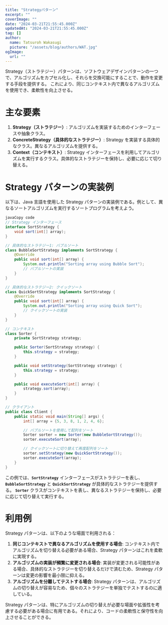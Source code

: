 ```yaml
---
title: "Strategyパターン"
excerpt: ""
coverImage: ""
date: "2024-03-21T21:55:45.000Z"
updatedAt: "2024-03-21T21:55:45.000Z"
tag: []
author:
  name: Tatsuroh Wakasugi
  picture: "/assets/blog/authors/WAT.jpg"
ogImage:
  url: ""
---
```


Strategy（ストラテジー）パターンは、ソフトウェアデザインパターンの一つで、アルゴリズムをカプセル化し、それらを交換可能にすることで、動作を変更する手段を提供する。
これにより、同じコンテキスト内で異なるアルゴリズムを使用でき、柔軟性を向上させる。

# **主な要素**

1. **Strategy（ストラテジー）**: アルゴリズムを実装するためのインターフェースや抽象クラス。
2. **ConcreteStrategy（具体的なストラテジー）**: Strategy を実装する具体的なクラス。異なるアルゴリズムを提供する。
3. **Context（コンテキスト）**: Strategy インターフェースを利用してアルゴリズムを実行するクラス。具体的なストラテジーを保持し、必要に応じて切り替える。

# **Strategy パターンの実装例**

以下は、Java 言語を使用した Strategy パターンの実装例である。例として、異なるソートアルゴリズムを実行するソートプログラムを考えよう。

```java
javaCopy code
// Strategy インターフェース
interface SortStrategy {
    void sort(int[] array);
}

// 具体的なストラテジー1: バブルソート
class BubbleSortStrategy implements SortStrategy {
    @Override
    public void sort(int[] array) {
        System.out.println("Sorting array using Bubble Sort");
        // バブルソートの実装
    }
}

// 具体的なストラテジー2: クイックソート
class QuickSortStrategy implements SortStrategy {
    @Override
    public void sort(int[] array) {
        System.out.println("Sorting array using Quick Sort");
        // クイックソートの実装
    }
}

// コンテキスト
class Sorter {
    private SortStrategy strategy;

    public Sorter(SortStrategy strategy) {
        this.strategy = strategy;
    }

    public void setStrategy(SortStrategy strategy) {
        this.strategy = strategy;
    }

    public void executeSort(int[] array) {
        strategy.sort(array);
    }
}

// クライアント
public class Client {
    public static void main(String[] args) {
        int[] array = {5, 3, 8, 1, 2, 4, 6};

        // バブルソートを使用して配列をソート
        Sorter sorter = new Sorter(new BubbleSortStrategy());
        sorter.executeSort(array);

        // クイックソートに切り替えて再度配列をソート
        sorter.setStrategy(new QuickSortStrategy());
        sorter.executeSort(array);
    }
}

```

この例では、**`SortStrategy`** インターフェースがストラテジーを表し、**`BubbleSortStrategy`** と **`QuickSortStrategy`** が具体的なストラテジーを提供する。
**`Sorter`** クラスがコンテキストを表し、異なるストラテジーを保持し、必要に応じて切り替えて実行する。

# **利用例**

Strategy パターンは、以下のような場面で利用される：

1. **同じコンテキストで異なるアルゴリズムを使用する場合**: コンテキスト内でアルゴリズムを切り替える必要がある場合、Strategy パターンはこれを柔軟に実現する。
2. **アルゴリズムの実装が頻繁に変更される場合**: 実装が変更される可能性がある場合、具体的なストラテジーを切り替えるだけで済むため、Strategy パターンは変更の影響を最小限に抑える。
3. **アルゴリズムを分離してテストする場合**: Strategy パターンは、アルゴリズムの切り替えが容易なため、個々のストラテジーを単独でテストするのに適している。

Strategy パターンは、特にアルゴリズムの切り替えが必要な場面や拡張性を考慮する必要がある場合に有用である。それにより、コードの柔軟性と保守性を向上させることができる。
